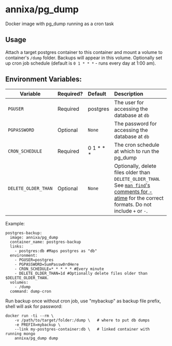 annixa/pg_dump
================

Docker image with pg_dump running as a cron task

## Usage

Attach a target postgres container to this container and mount a volume to container's `/dump` folder. Backups will appear in this volume. Optionally set up cron job schedule (default is `0 1 * * *` - runs every day at 1:00 am).

## Environment Variables:
| Variable | Required? | Default | Description |
| -------- |:--------- |:------- |:----------- |
| `PGUSER` | Required | postgres | The user for accessing the database at `db` |
| `PGPASSWORD` | Optional | `None` | The password for accessing the database at `db` |
| `CRON_SCHEDULE` | Required | 0 1 * * * | The cron schedule at which to run the pg_dump |
| `DELETE_OLDER_THAN` | Optional | `None` | Optionally, delete files older than `DELETE_OLDER_THAN`. See [`man find`'s comments for -atime](http://www.freebsd.org/cgi/man.cgi?find(1)) for the correct formats. Do not include `+` or `-`. |

Example:
```
postgres-backup:
  image: annixa/pg_dump
  container_name: postgres-backup
  links:
    - postgres:db #Maps postgres as "db"
  environment:
    - PGUSER=postgres
    - PGPASSWORD=SumPassw0rdHere
    - CRON_SCHEDULE=* * * * * #Every minute
    - DELETE_OLDER_THAN=1d #Optionally delete files older than $DELETE_OLDER_THAN.
  volumes:
    - /dump
  command: dump-cron
```

Run backup once without cron job, use "mybackup" as backup file prefix, shell will ask for password:

    docker run -ti --rm \
        -v /path/to/target/folder:/dump \   # where to put db dumps
        -e PREFIX=mybackup \
        --link my-postgres-container:db \   # linked container with running mongo
        annixa/pg_dump dump
